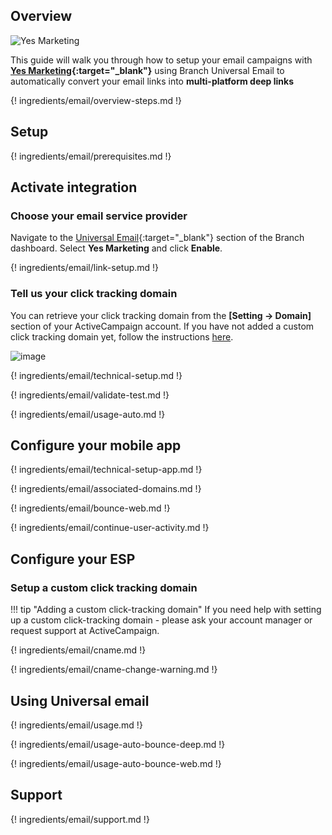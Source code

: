 ## Overview

![Yes Marketing](https://cdn.branch.io/branch-assets/email-providers//download-1553897616965.png)

This guide will walk you through how to setup your email campaigns with **[Yes Marketing](https://www.yesmarketing.com/){:target="\_blank"}** using Branch Universal Email to automatically convert your email links into **multi-platform deep links**

{! ingredients/email/overview-steps.md !}

## Setup

{! ingredients/email/prerequisites.md !}

## Activate integration

### Choose your email service provider

Navigate to the [Universal Email](https://dashboard.branch.io/email){:target="\_blank"} section of the Branch dashboard. Select **Yes Marketing** and click **Enable**.

{! ingredients/email/link-setup.md !}

### Tell us your click tracking domain

You can retrieve your click tracking domain from the **[Setting -> Domain]** section of your ActiveCampaign account. If you have not added a custom click tracking domain yet, follow the instructions [here](#setup-a-custom-click-tracking-domain).

![image](/_assets/img/pages/email/activecampaign/setup-config.png)

{! ingredients/email/technical-setup.md !}

{! ingredients/email/validate-test.md !}

{! ingredients/email/usage-auto.md !}

## Configure your mobile app

{! ingredients/email/technical-setup-app.md !}

{! ingredients/email/associated-domains.md !}

{! ingredients/email/bounce-web.md !}

{! ingredients/email/continue-user-activity.md !}

## Configure your ESP

### Setup a custom click tracking domain

!!! tip "Adding a custom click-tracking domain"
    If you need help with setting up a custom click-tracking domain - please ask your account manager or request support at ActiveCampaign.

{! ingredients/email/cname.md !}

{! ingredients/email/cname-change-warning.md !}

## Using Universal email

{! ingredients/email/usage.md !}

{! ingredients/email/usage-auto-bounce-deep.md !}

{! ingredients/email/usage-auto-bounce-web.md !}

## Support

{! ingredients/email/support.md !}
